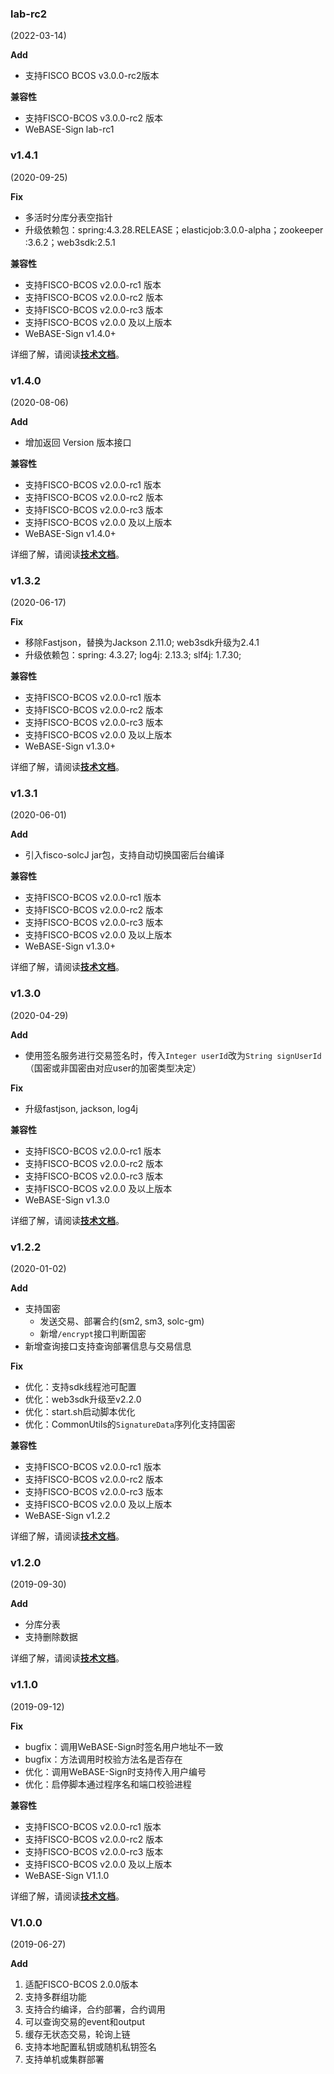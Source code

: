 ### lab-rc2
(2022-03-14)

**Add**
- 支持FISCO BCOS v3.0.0-rc2版本

**兼容性**

- 支持FISCO-BCOS v3.0.0-rc2 版本
- WeBASE-Sign lab-rc1

### v1.4.1

 (2020-09-25)

**Fix**

- 多活时分库分表空指针
- 升级依赖包：spring:4.3.28.RELEASE；elasticjob:3.0.0-alpha；zookeeper :3.6.2；web3sdk:2.5.1

**兼容性**

- 支持FISCO-BCOS v2.0.0-rc1 版本
- 支持FISCO-BCOS v2.0.0-rc2 版本
- 支持FISCO-BCOS v2.0.0-rc3 版本
- 支持FISCO-BCOS v2.0.0 及以上版本
- WeBASE-Sign v1.4.0+

详细了解，请阅读[**技术文档**](https://webasedoc.readthedocs.io/zh_CN/latest/)。

### v1.4.0

 (2020-08-06)


**Add**

- 增加返回 Version 版本接口

**兼容性**

- 支持FISCO-BCOS v2.0.0-rc1 版本
- 支持FISCO-BCOS v2.0.0-rc2 版本
- 支持FISCO-BCOS v2.0.0-rc3 版本
- 支持FISCO-BCOS v2.0.0 及以上版本
- WeBASE-Sign v1.4.0+

详细了解，请阅读[**技术文档**](https://webasedoc.readthedocs.io/zh_CN/latest/)。


### v1.3.2

 (2020-06-17)

**Fix**
- 移除Fastjson，替换为Jackson 2.11.0; web3sdk升级为2.4.1
- 升级依赖包：spring: 4.3.27; log4j: 2.13.3; slf4j: 1.7.30;

**兼容性**

- 支持FISCO-BCOS v2.0.0-rc1 版本
- 支持FISCO-BCOS v2.0.0-rc2 版本
- 支持FISCO-BCOS v2.0.0-rc3 版本
- 支持FISCO-BCOS v2.0.0 及以上版本
- WeBASE-Sign v1.3.0+

详细了解，请阅读[**技术文档**](https://webasedoc.readthedocs.io/zh_CN/latest/)。

### v1.3.1

 (2020-06-01)

**Add**
- 引入fisco-solcJ jar包，支持自动切换国密后台编译

**兼容性**

- 支持FISCO-BCOS v2.0.0-rc1 版本
- 支持FISCO-BCOS v2.0.0-rc2 版本
- 支持FISCO-BCOS v2.0.0-rc3 版本
- 支持FISCO-BCOS v2.0.0 及以上版本
- WeBASE-Sign v1.3.0+

详细了解，请阅读[**技术文档**](https://webasedoc.readthedocs.io/zh_CN/latest/)。

### v1.3.0

 (2020-04-29)

**Add**
- 使用签名服务进行交易签名时，传入`Integer userId`改为`String signUserId`（国密或非国密由对应user的加密类型决定）

**Fix**
- 升级fastjson, jackson, log4j

**兼容性**

- 支持FISCO-BCOS v2.0.0-rc1 版本
- 支持FISCO-BCOS v2.0.0-rc2 版本
- 支持FISCO-BCOS v2.0.0-rc3 版本
- 支持FISCO-BCOS v2.0.0 及以上版本
- WeBASE-Sign v1.3.0

详细了解，请阅读[**技术文档**](https://webasedoc.readthedocs.io/zh_CN/latest/)。

### v1.2.2

 (2020-01-02)

**Add**

- 支持国密
  - 发送交易、部署合约(sm2, sm3, solc-gm)
  - 新增`/encrypt`接口判断国密
- 新增查询接口支持查询部署信息与交易信息

**Fix**

- 优化：支持sdk线程池可配置
- 优化：web3sdk升级至v2.2.0
- 优化：start.sh启动脚本优化
- 优化：CommonUtils的`SignatureData`序列化支持国密


**兼容性**

- 支持FISCO-BCOS v2.0.0-rc1 版本
- 支持FISCO-BCOS v2.0.0-rc2 版本
- 支持FISCO-BCOS v2.0.0-rc3 版本
- 支持FISCO-BCOS v2.0.0 及以上版本
- WeBASE-Sign v1.2.2

详细了解，请阅读[**技术文档**](https://webasedoc.readthedocs.io/zh_CN/latest/)。


### v1.2.0

 (2019-09-30)

**Add**

- 分库分表
- 支持删除数据

详细了解，请阅读[**技术文档**](https://webasedoc.readthedocs.io/zh_CN/latest/)。



### v1.1.0

 (2019-09-12)

**Fix**

- bugfix：调用WeBASE-Sign时签名用户地址不一致
- bugfix：方法调用时校验方法名是否存在
- 优化：调用WeBASE-Sign时支持传入用户编号
- 优化：启停脚本通过程序名和端口校验进程

**兼容性**

- 支持FISCO-BCOS v2.0.0-rc1 版本
- 支持FISCO-BCOS v2.0.0-rc2 版本
- 支持FISCO-BCOS v2.0.0-rc3 版本
- 支持FISCO-BCOS v2.0.0 及以上版本
- WeBASE-Sign V1.1.0

详细了解，请阅读[**技术文档**](https://webasedoc.readthedocs.io/zh_CN/latest/)。



### V1.0.0

(2019-06-27)

**Add**

1. 适配FISCO-BCOS 2.0.0版本
2. 支持多群组功能
3. 支持合约编译，合约部署，合约调用
4. 可以查询交易的event和output
5. 缓存无状态交易，轮询上链
6. 支持本地配置私钥或随机私钥签名
7. 支持单机或集群部署
